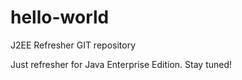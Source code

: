 # hello-world
J2EE Refresher GIT repository

Just refresher for Java Enterprise Edition. Stay tuned!
